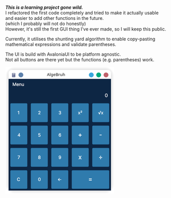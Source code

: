 ***This is a learning project gone wild.***\
I refactored the first code completely and tried to make it actually usable and easier to add other functions in the future.\
(which I probably will not do honestly)\
However, it's still the first GUI thing I've ever made, so I will keep this public.

Currently, it utilises the shunting yard algorithm to enable copy-pasting mathematical expressions and validate parentheses.

The UI is build with AvaloniaUI to be platform agnostic.\
Not all buttons are there yet but the functions (e.g. parentheses) work.


![algebruhview](https://github.com/pointandlaugheveryone/AlgeBruh/blob/main/algebruhview.png)
